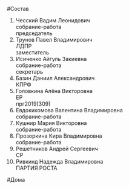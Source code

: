 #Состав  
1. Чесский Вадим Леонидович  
    собрание-работа  
    председатель  
2. Трунов Павел Владимирович  
    ЛДПР  
    заместитель  
3. Исиченко Айгуль Закиевна  
    собрание-работа  
    секретарь  
4. Базин Даниил Александрович  
    КПРФ  
5. Головкина Алёна Викторовна  
    ЕР  
    прг2019[309]  
6. Евдокикомова Валентина Владимировна  
    собрание-работа  
7. Кушнир Мария Викторовна  
    собрание-работа  
8. Прозоркина Кира Владимировна  
    собрание-работа  
9. Решетников Андрей Сергеевич  
    СР  
10. Ривкинд Надежда Владимировна  
    ПАРТИЯ РОСТА  
  
#Дома  
  
